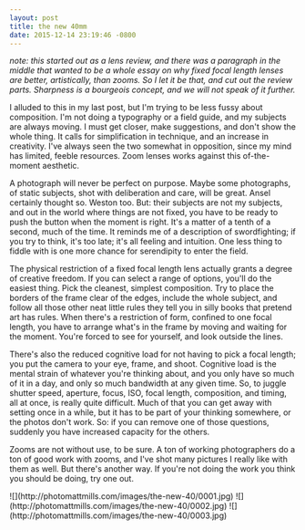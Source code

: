 ```yaml
---
layout: post
title: the new 40mm
date: 2015-12-14 23:19:46 -0800
---
```

_note: this started out as a lens review, and there was a paragraph in the middle that wanted to be a whole essay on why fixed focal length lenses are better, artistically, than zooms. So I let it be that, and cut out the review parts. Sharpness is a bourgeois concept, and we will not speak of it further._

I alluded to this in my last post, but I'm trying to be less fussy about composition. I'm not doing a typography or a field guide, and my subjects are always moving. I must get closer, make suggestions, and don't show the whole thing. It calls for simplification in technique, and an increase in creativity. I've always seen the two somewhat in opposition, since my mind has limited, feeble resources. Zoom lenses works against this of-the-moment aesthetic.

A photograph will never be perfect on purpose. Maybe some photographs, of static subjects, shot with deliberation and care, will be great. Ansel certainly thought so. Weston too. But: their subjects are not my subjects, and out in the world where things are not fixed, you have to be ready to push the button when the moment is right. It's a matter of a tenth of a second, much of the time. It reminds me of a description of swordfighting; if you try to think, it's too late; it's all feeling and intuition. One less thing to fiddle with is one more chance for serendipity to enter the field.

The physical restriction of a fixed focal length lens actually grants a degree of creative freedom. If you can select a range of options, you'll do the easiest thing. Pick the cleanest, simplest composition. Try to place the borders of the frame clear of the edges, include the whole subject, and follow all those other neat little rules they tell you in silly books that pretend art has rules. When there's a restriction of form, confined to one focal length, you have to arrange what's in the frame by moving and waiting for the moment. You're forced to see for yourself, and look outside the lines.

There's also the reduced cognitive load for not having to pick a focal length; you put the camera to your eye, frame, and shoot. Cognitive load is the mental strain of whatever you're thinking about, and you only have so much of it in a day, and only so much bandwidth at any given time. So, to juggle shutter speed, aperture, focus, ISO, focal length, composition, and timing, all at once, is really quite difficult. Much of that you can get away with setting once in a while, but it has to be part of your thinking somewhere, or the photos don't work. So: if you can remove one of those questions, suddenly you have increased capacity for the others.

Zooms are not without use, to be sure. A ton of working photographers do a ton of good work with zooms, and I've shot many pictures I really like with them as well. But there's another way. If you're not doing the work you think you should be doing, try one out.  

<span style="display:block;" class="center">
  ![](http://photomattmills.com/images/the-new-40/0001.jpg)
  ![](http://photomattmills.com/images/the-new-40/0002.jpg)
  ![](http://photomattmills.com/images/the-new-40/0003.jpg)
</span>

